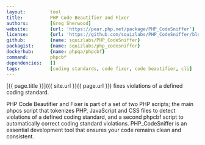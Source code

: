 ```yaml
---
layout:         tool
title:          PHP Code Beautifier and Fixer
authors:        [Greg Sherwood]
website:        {url: 'https://pear.php.net/package/PHP_CodeSniffer'}
license:        {url: 'https://github.com/squizlabs/PHP_CodeSniffer/blob/master/licence.txt', label: 'BSD 3-clause "New" or "Revised" License'}
github:         {name: squizlabs/PHP_CodeSniffer}
packagist:      {name: squizlabs/php_codesniffer}               
dockerhub:      {name: phpqa/phpcbf}     
command:        phpcbf
dependencies:   []
tags:           [coding standards, code fixer, code beautifier, cli] 
---
```


[{{ page.title }}]({{ site.url }}{{ page.url }}) fixes violations of a defined coding standard.

<!--more-->

PHP Code Beautifier and Fixer is part of a set of two PHP scripts; the main phpcs script that tokenizes PHP, JavaScript and CSS files
to detect violations of a defined coding standard, and a second phpcbf script to automatically correct coding standard violations.
PHP_CodeSniffer is an essential development tool that ensures your code remains clean and consistent.

